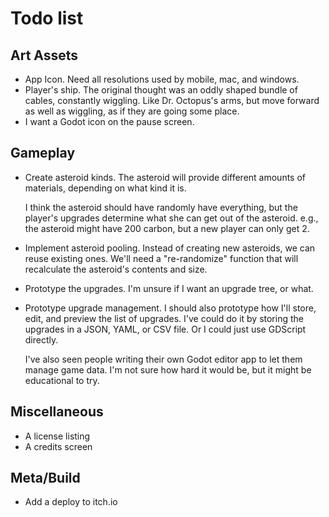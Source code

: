 # Todo list

## Art Assets

- App Icon.
  Need all resolutions used by mobile, mac, and windows.
- Player's ship.
  The original thought was an oddly shaped bundle of cables, constantly wiggling. Like Dr. Octopus's arms, but move forward as well as wiggling, as if they are going some place.
- I want a Godot icon on the pause screen.

## Gameplay

- Create asteroid kinds.
  The asteroid will provide different amounts of materials, depending on what kind it is.

  I think the asteroid should have randomly have everything, but the player's upgrades determine
  what she can get out of the asteroid. e.g., the asteroid might have 200 carbon, but a new player can only get 2.

- Implement asteroid pooling.
  Instead of creating new asteroids, we can reuse existing ones. We'll need a "re-randomize" function that will recalculate the asteroid's contents and size.
- Prototype the upgrades.
  I'm unsure if I want an upgrade tree, or what.
- Prototype upgrade management.
  I should also prototype how I'll store, edit, and preview the list of upgrades. I've could do it
  by storing the upgrades in a JSON, YAML, or CSV file. Or I could just use GDScript directly.

  I've also seen people writing their own Godot editor app to let them manage game data. I'm not sure how
  hard it would be, but it might be educational to try.

## Miscellaneous

- A license listing
- A credits screen

## Meta/Build

- Add a deploy to itch.io
